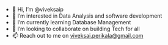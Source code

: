 - 👋 Hi, I’m @viveksaip
- 👀 I’m interested in Data Analysis and software development
- 🌱 I’m currently learning Database Management
- 💞️ I’m looking to collaborate on building Tech for all
- 📫 Reach out to me on viveksai.perikala@gmail.com

<!---
viveksaip/viveksaip is a ✨ special ✨ repository because its `README.md` (this file) appears on your GitHub profile.
You can click the Preview link to take a look at your changes.
--->
